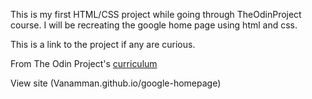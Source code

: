 This is my first HTML/CSS project while going through TheOdinProject course. I will be recreating the google home page using html and css. 

This is a link to the project if any are curious.

From The Odin Project's [curriculum](http://www.theodinproject.com/web-development-101/html-css)

View site (Vanamman.github.io/google-homepage)